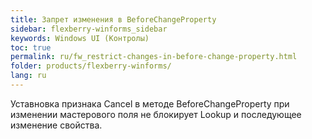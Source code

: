 ```yaml
---
title: Запрет изменения в BeforeChangeProperty 
sidebar: flexberry-winforms_sidebar
keywords: Windows UI (Контролы)
toc: true
permalink: ru/fw_restrict-changes-in-before-change-property.html
folder: products/flexberry-winforms/
lang: ru
---
```


Уставновка признака Cancel в методе BeforeChangeProperty при изменении мастерового поля не блокирует Lookup и последующее изменение свойства.